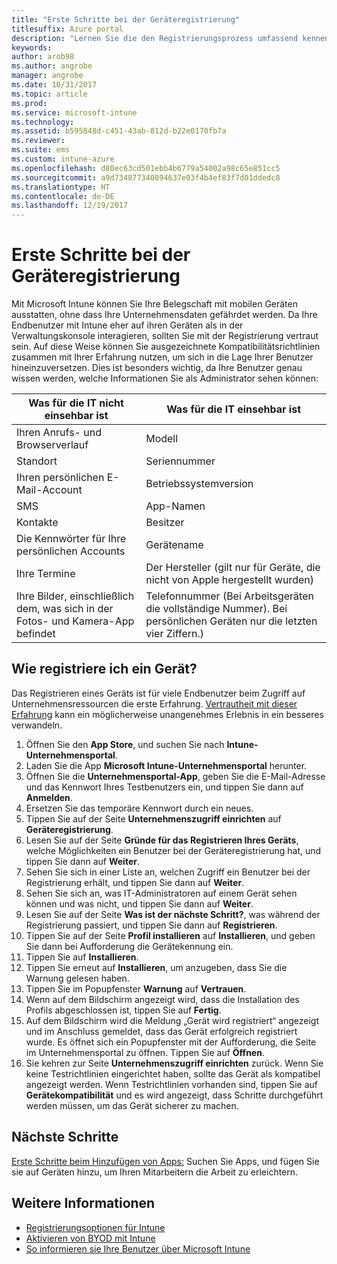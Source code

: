 ```yaml
---
title: "Erste Schritte bei der Geräteregistrierung"
titlesuffix: Azure portal
description: "Lernen Sie die den Registrierungsprozess umfassend kennen, indem Sie ein iOS-Gerät registrieren."
keywords: 
author: arob98
ms.author: angrobe
manager: angrobe
ms.date: 10/31/2017
ms.topic: article
ms.prod: 
ms.service: microsoft-intune
ms.technology: 
ms.assetid: b595848d-c451-43ab-812d-b22e0170fb7a
ms.reviewer: 
ms.suite: ems
ms.custom: intune-azure
ms.openlocfilehash: d80ec63cd501ebb4b6779a54002a98c65e851cc5
ms.sourcegitcommit: a9d734877340894637e03f4b4ef83f7d01ddedc8
ms.translationtype: HT
ms.contentlocale: de-DE
ms.lasthandoff: 12/19/2017
---
```

# <a name="get-started-enrolling-devices"></a>Erste Schritte bei der Geräteregistrierung

Mit Microsoft Intune können Sie Ihre Belegschaft mit mobilen Geräten ausstatten, ohne dass Ihre Unternehmensdaten gefährdet werden. Da Ihre Endbenutzer mit Intune eher auf ihren Geräten als in der Verwaltungskonsole interagieren, sollten Sie mit der Registrierung vertraut sein. Auf diese Weise können Sie ausgezeichnete Kompatibilitätsrichtlinien zusammen mit Ihrer Erfahrung nutzen, um sich in die Lage Ihrer Benutzer hineinzuversetzen. Dies ist besonders wichtig, da Ihre Benutzer genau wissen werden, welche Informationen Sie als Administrator sehen können:

| Was für die IT nicht einsehbar ist | Was für die IT einsehbar ist |
|---|---|
| Ihren Anrufs- und Browserverlauf | Modell |
| Standort | Seriennummer |
| Ihren persönlichen E-Mail-Account | Betriebssystemversion |
| SMS | App-Namen |
| Kontakte | Besitzer |
| Die Kennwörter für Ihre persönlichen Accounts | Gerätename |
| Ihre Termine | Der Hersteller (gilt nur für Geräte, die nicht von Apple hergestellt wurden) |
| Ihre Bilder, einschließlich dem, was sich in der Fotos- und Kamera-App befindet | Telefonnummer (Bei Arbeitsgeräten die vollständige Nummer). Bei persönlichen Geräten nur die letzten vier Ziffern.) |

## <a name="how-do-i-enroll-a-device"></a>Wie registriere ich ein Gerät?

Das Registrieren eines Geräts ist für viele Endbenutzer beim Zugriff auf Unternehmensressourcen die erste Erfahrung. [Vertrautheit mit dieser Erfahrung](end-user-educate.md) kann ein möglicherweise unangenehmes Erlebnis in ein besseres verwandeln.

1. Öffnen Sie den **App Store**, und suchen Sie nach **Intune-Unternehmensportal**.
2. Laden Sie die App **Microsoft Intune-Unternehmensportal** herunter.
3. Öffnen Sie die **Unternehmensportal-App**, geben Sie die E-Mail-Adresse und das Kennwort Ihres Testbenutzers ein, und tippen Sie dann auf **Anmelden**.
4. Ersetzen Sie das temporäre Kennwort durch ein neues.
5. Tippen Sie auf der Seite **Unternehmenszugriff einrichten** auf **Geräteregistrierung**.
6. Lesen Sie auf der Seite **Gründe für das Registrieren Ihres Geräts**, welche Möglichkeiten ein Benutzer bei der Geräteregistrierung hat, und tippen Sie dann auf **Weiter**.
7. Sehen Sie sich in einer Liste an, welchen Zugriff ein Benutzer bei der Registrierung erhält, und tippen Sie dann auf **Weiter**.
8. Sehen Sie sich an, was IT-Administratoren auf einem Gerät sehen können und was nicht, und tippen Sie dann auf **Weiter**.
9. Lesen Sie auf der Seite **Was ist der nächste Schritt?**, was während der Registrierung passiert, und tippen Sie dann auf **Registrieren**.
10. Tippen Sie auf der Seite **Profil installieren** auf **Installieren**, und geben Sie dann bei Aufforderung die Gerätekennung ein.
11. Tippen Sie auf **Installieren**.
12. Tippen Sie erneut auf **Installieren**, um anzugeben, dass Sie die Warnung gelesen haben.
13. Tippen Sie im Popupfenster **Warnung** auf **Vertrauen**.
14. Wenn auf dem Bildschirm angezeigt wird, dass die Installation des Profils abgeschlossen ist, tippen Sie auf **Fertig**.
15. Auf dem Bildschirm wird die Meldung „Gerät wird registriert“ angezeigt und im Anschluss gemeldet, dass das Gerät erfolgreich registriert wurde. Es öffnet sich ein Popupfenster mit der Aufforderung, die Seite im Unternehmensportal zu öffnen. Tippen Sie auf **Öffnen**.
16. Sie kehren zur Seite **Unternehmenszugriff einrichten** zurück. Wenn Sie keine Testrichtlinien eingerichtet haben, sollte das Gerät als kompatibel angezeigt werden. Wenn Testrichtlinien vorhanden sind, tippen Sie auf **Gerätekompatibilität** und es wird angezeigt, dass Schritte durchgeführt werden müssen, um das Gerät sicherer zu machen.

## <a name="next-steps"></a>Nächste Schritte

[Erste Schritte beim Hinzufügen von Apps:](get-started-apps.md) Suchen Sie Apps, und fügen Sie sie auf Geräten hinzu, um Ihren Mitarbeitern die Arbeit zu erleichtern.

## <a name="learn-more"></a>Weitere Informationen

* [Registrierungsoptionen für Intune](enrollment-options.md)
* [Aktivieren von BYOD mit Intune](byod-enable.md)
* [So informieren sie Ihre Benutzer über Microsoft Intune](end-user-educate.md)
